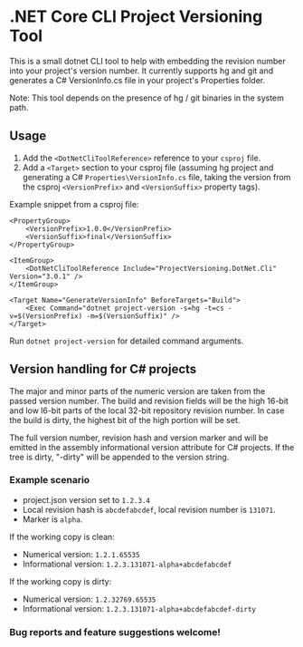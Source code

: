 # .NET Core CLI Project Versioning Tool
This is a small dotnet CLI tool to help with embedding the revision number into your project's version number. It currently supports hg and git and generates a C# VersionInfo.cs file in your project's Properties folder.

Note: This tool depends on the presence of hg / git binaries in the system path.

## Usage
1. Add the ```<DotNetCliToolReference>``` reference to your ```csproj``` file.
2. Add a ```<Target>``` section to your csproj file (assuming hg project and generating a C# ```Properties\VersionInfo.cs``` file, taking the version from the csproj ```<VersionPrefix>``` and ```<VersionSuffix>``` property tags).

Example snippet from a csproj file:
```
<PropertyGroup>
    <VersionPrefix>1.0.0</VersionPrefix>
    <VersionSuffix>final</VersionSuffix>
</PropertyGroup>

<ItemGroup>
    <DotNetCliToolReference Include="ProjectVersioning.DotNet.Cli" Version="3.0.1" />
</ItemGroup>
  
<Target Name="GenerateVersionInfo" BeforeTargets="Build">
    <Exec Command="dotnet project-version -s=hg -t=cs -v=$(VersionPrefix) -m=$(VersionSuffix)" />
</Target>
```

Run ```dotnet project-version``` for detailed command arguments.

## Version handling for C# projects
The major and minor parts of the numeric version are taken from the passed version number. The build and revision fields will be the high 16-bit and low l6-bit parts of the local 32-bit repository revision number. In case the build is dirty, the highest bit of the high portion will be set.

The full version number, revision hash and version marker and will be emitted in the assembly informational version attribute for C# projects. If the tree is dirty, "-dirty" will be appended to the version string.

### Example scenario
- project.json version set to ```1.2.3.4```
- Local revision hash is ```abcdefabcdef```, local revision number is ```131071```.
- Marker is ```alpha```.

If the working copy is clean: 
- Numerical version: ```1.2.1.65535``` 
- Informational version: ```1.2.3.131071-alpha+abcdefabcdef```

If the working copy is dirty:
- Numerical version: ```1.2.32769.65535``` 
- Informational version: ```1.2.3.131071-alpha+abcdefabcdef-dirty```

### Bug reports and feature suggestions welcome!
